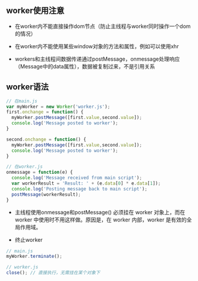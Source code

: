 ## worker使用注意

- 在worker内不能直接操作dom节点（防止主线程与worker同时操作一个dom的情况）

- 在worker内不能使用某些window对象的方法和属性，例如可以使用xhr

- workers和主线程间数据传递通过postMessage，onmessage处理响应（Message中的data属性），数据被复制过来，不是引用关系

## worker语法
```js
// 在main.js
var myWorker = new Worker('worker.js');
first.onchange = function() {
  myWorker.postMessage([first.value,second.value]);
  console.log('Message posted to worker');
}

second.onchange = function() {
  myWorker.postMessage([first.value,second.value]);
  console.log('Message posted to worker');
}

// 在worker.js
onmessage = function(e) {
  console.log('Message received from main script');
  var workerResult = 'Result: ' + (e.data[0] * e.data[1]);
  console.log('Posting message back to main script');
  postMessage(workerResult);
}
```
- 主线程使用onmessage和postMessage() 必须挂在 worker 对象上，而在 worker 中使用时不用这样做。原因是，在 worker 内部，worker 是有效的全局作用域。

- 终止worker
```js
// main.js
myWorker.terminate();

// worker.js
close(); // 直接执行，无需挂在某个对象下
```